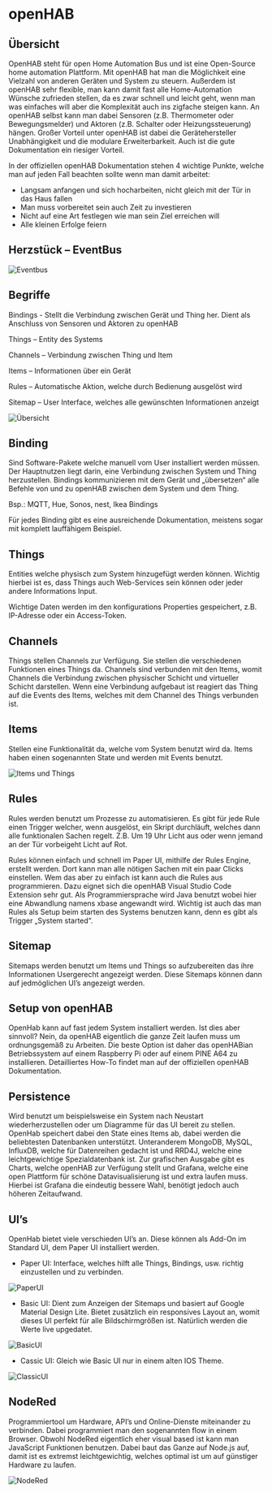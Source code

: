 # openHAB

## Übersicht

OpenHAB steht für open Home Automation Bus und ist eine Open-Source home automation Plattform. Mit openHAB hat man die Möglichkeit eine Vielzahl von anderen Geräten und System zu steuern. Außerdem ist openHAB sehr flexible, man kann damit fast alle Home-Automation Wünsche zufrieden stellen, da es zwar schnell und leicht geht, wenn man was einfaches will aber die Komplexität auch ins zigfache steigen kann. An openHAB selbst kann man dabei Sensoren (z.B. Thermometer oder Bewegungsmelder) und Aktoren (z.B. Schalter oder Heizungssteuerung) hängen. Großer Vorteil unter openHAB ist dabei die Gerätehersteller Unabhängigkeit und die modulare Erweiterbarkeit. Auch ist die gute Dokumentation ein riesiger Vorteil.

In der offiziellen openHAB Dokumentation stehen 4 wichtige Punkte, welche man auf jeden Fall beachten sollte wenn man damit arbeitet:

- Langsam anfangen und sich hocharbeiten, nicht gleich mit der Tür in das Haus fallen
- Man muss vorbereitet sein auch Zeit zu investieren
- Nicht auf eine Art festlegen wie man sein Ziel erreichen will
- Alle kleinen Erfolge feiern

## Herzstück – EventBus
![Eventbus](/images/eventbus.png)
 

## Begriffe

Bindings - Stellt die Verbindung zwischen Gerät und Thing her. Dient als Anschluss von Sensoren und Aktoren zu openHAB

Things – Entity des Systems

Channels – Verbindung zwischen Thing und Item

Items – Informationen über ein Gerät

Rules – Automatische Aktion, welche durch Bedienung ausgelöst wird

Sitemap – User Interface, welches alle gewünschten Informationen anzeigt

![Übersicht](/images/überischt.png)


## Binding

Sind Software-Pakete welche manuell vom User installiert werden müssen. Der Hauptnutzen liegt darin, eine Verbindung zwischen System und Thing herzustellen. Bindings kommunizieren mit dem Gerät und „übersetzen“ alle Befehle von und zu openHAB zwischen dem System und dem Thing.

Bsp.: MQTT, Hue, Sonos, nest, Ikea Bindings

Für jedes Binding gibt es eine ausreichende Dokumentation, meistens sogar mit komplett lauffähigem Beispiel.

## Things

Entities welche physisch zum System hinzugefügt werden können. Wichtig hierbei ist es, dass Things auch Web-Services sein können oder jeder andere Informations Input.

Wichtige Daten werden im den konfigurations Properties gespeichert, z.B. IP-Adresse oder ein Access-Token.

## Channels

Things stellen Channels zur Verfügung. Sie stellen die verschiedenen Funktionen eines Things da. Channels sind verbunden mit den Items, womit Channels die Verbindung zwischen physischer Schicht und virtueller Schicht darstellen. Wenn eine Verbindung aufgebaut ist reagiert das Thing auf die Events des Items, welches mit dem Channel des Things verbunden ist.

## Items

Stellen eine Funktionalität da, welche vom System benutzt wird da. Items haben einen sogenannten State und werden mit Events benutzt.

![Items und Things](/images/thing.png)
## Rules

Rules werden benutzt um Prozesse zu automatisieren. Es gibt für jede Rule einen Trigger welcher, wenn ausgelöst, ein Skript durchläuft, welches dann alle funktionalen Sachen regelt. Z.B. Um 19 Uhr Licht aus oder wenn jemand an der Tür vorbeigeht Licht auf Rot.

Rules können einfach und schnell im Paper UI, mithilfe der Rules Engine, erstellt werden. Dort kann man alle nötigen Sachen mit ein paar Clicks einstellen. Wem das aber zu einfach ist kann auch die Rules aus programmieren. Dazu eignet sich die openHAB Visual Studio Code Extension sehr gut. Als Programmiersprache wird Java benutzt wobei hier eine Abwandlung namens xbase angewandt wird. Wichtig ist auch das man Rules als Setup beim starten des Systems benutzen kann, denn es gibt als Trigger „System started“.

## Sitemap

Sitemaps werden benutzt um Items und Things so aufzubereiten das ihre Informationen Usergerecht angezeigt werden. Diese Sitemaps können dann auf jedmöglichen UI’s angezeigt werden.  

## Setup von openHAB

OpenHab kann auf fast jedem System installiert werden. Ist dies aber sinnvoll? Nein, da openHAB eigentlich die ganze Zeit laufen muss um ordnungsgemäß zu Arbeiten. Die beste Option ist daher das openHABian Betriebssystem auf einem Raspberry Pi oder auf einem PINE A64 zu installieren. Detailliertes How-To findet man auf der offiziellen openHAB Dokumentation.

## Persistence

Wird benutzt um beispielsweise ein System nach Neustart wiederherzustellen oder um Diagramme für das UI bereit zu stellen. OpenHab speichert dabei den State eines Items ab, dabei werden die beliebtesten Datenbanken unterstützt. Unteranderem MongoDB, MySQL, InfluxDB, welche für Datenreihen gedacht ist und RRD4J, welche eine leichtgewichtige Spezialdatenbank ist. Zur grafischen Ausgabe gibt es Charts, welche openHAB zur Verfügung stellt und Grafana, welche eine open Plattform für schöne Datavisualisierung ist und extra laufen muss. Hierbei ist Grafana die eindeutig bessere Wahl, benötigt jedoch auch höheren Zeitaufwand.

## UI’s

OpenHab bietet viele verschieden UI’s an. Diese können als Add-On im Standard UI, dem Paper UI installiert werden.

- Paper UI: Interface, welches hilft alle Things, Bindings, usw. richtig einzustellen und zu verbinden.

![PaperUI](/images/paperUI.png)

- Basic UI: Dient zum Anzeigen der Sitemaps und basiert auf Google Material Design Lite. Bietet zusätzlich ein responsives Layout an, womit dieses UI perfekt für alle Bildschirmgrößen ist. Natürlich werden die Werte live upgedatet.


![BasicUI](/images/basicUI.png)

- Cassic UI: Gleich wie Basic UI nur in einem alten IOS Theme.  


![ClassicUI](/images/classicUI.png)

## NodeRed

Programmiertool um Hardware, API’s und Online-Dienste miteinander zu verbinden. Dabei programmiert man den sogenannten flow in einem Browser. Obwohl NodeRed eigentlich eher visual based ist kann man JavaScript Funktionen benutzen. Dabei baut das Ganze auf Node.js auf, damit ist es extremst leichtgewichtig, welches optimal ist um auf günstiger Hardware zu laufen.  

![NodeRed](/images/nodered.png)
